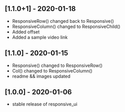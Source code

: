 ## [1.1.0+1] - 2020-01-18

* ResponsiveRow() changed back to Responsive() 
* ResponsiveColumn() changed to  ResponsiveChild() 
* Added offset
* Added a sample video link

## [1.1.0] - 2020-01-15

* Responsive() changed to ResponsiveRow() 
* Col() changed to ResponsiveColumn() 
* readme && images updated

## [1.0.0] - 2020-01-06

* stable release of responsive_ui
